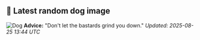 ## 🐶 Latest random dog image
![Dog](https://images.dog.ceo/breeds/mastiff-indian/Indian_Mastiff.jpg)
**Advice:** "Don't let the bastards grind you down."
*Updated: 2025-08-25 13:44 UTC*
